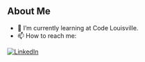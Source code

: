## About Me
- 🌱 I’m currently learning at Code Louisville.
- 📫 How to reach me:


<a 
  href="https://www.linkedin.com/in/sarahl-hill"><img src="https://img.shields.io/badge/LinkedIn--blueviolet.svg?style=social&logo=linkedin" alt="LinkedIn"></a>


</p>
